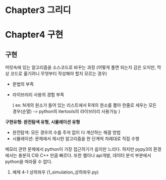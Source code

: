 # Chapter3 그리디




# Chapter4 구현
## 구현
  머릿속에 있는 알고리즘을 소스코드로 바꾸는 과정
  (어떻게 풀면 되는지 감은 오지만, 막상 코드로 옮기려니 무엇부터 작성해야 할지 모르는 경우)
  * 문법의 부족
  * 라이브러리 사용의 경험 부족
  
    ( ex: N개의 원소가 들어 있는 리스트에서 R개의 원소를 뽑아 한줄로 세우는 모든 경우(순열) -> python의 itertools의 라이브러리 사용가능 )
  
  **구현유형: 완전탐색 유형, 시뮬레이션 유형**
  * 완전탐색: 모든 경우의 수를 주저 없이 다 계산하는 해결 방법
  * 시뮬레이션: 문제에서 제시한 알고리즘을 한 단계씩 차례대로 직접 수행
  
  메모리 관련 문제에서 python이 가장 접근하기가 쉽지만 느리다. 하지만 pypy3의 환경에서는 충분히 C와 C++ 만큼 빠르다.
  또한 웹이나 api개발, 데이터 분석 부분에서 python을 따라올 수 없다.
  
  1. 예제 4-1 상하좌우 (1_simulation_상하좌우.py)
  
